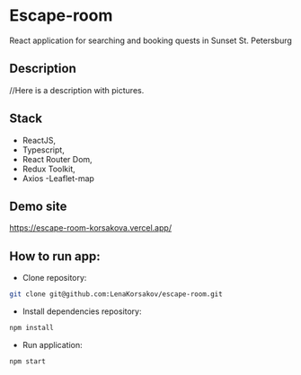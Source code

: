 # Escape-room
React application for searching and booking quests in Sunset St. Petersburg

## Description
//Here is a description with pictures.

## Stack
- ReactJS,
- Typescript,
- React Router Dom,
- Redux Toolkit,
- Axios
-Leaflet-map

## Demo site
https://escape-room-korsakova.vercel.app/

## How to run app:

- Clone repository:
```bash
git clone git@github.com:LenaKorsakov/escape-room.git
```

- Install dependencies repository:

```bash
npm install
```

- Run application:

```bash
npm start
```
